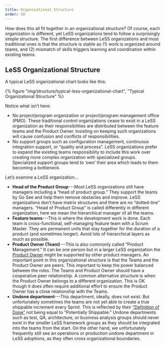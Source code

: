 ```yaml
---
title: Organizational Structure
order: 50
---
```


How does this all fit together in an organizational structure? Of course, each organization is different, yet LeSS organizations tend to follow a surprisingly simple structure. The first difference between LeSS organizations and most traditional ones is that the structure is stable as (1) work is organized around teams, and (2) mismatch of skills triggers learning and coordination within existing teams.

## LeSS Organizational Structure

A typical LeSS organizational chart looks like this:

<div>
  {% figure "img/structure/typical-less-organizational-chart", "Typical Organizational Structure" %}
</div>

Notice what isn’t here:

* No project/program organization or project/program management office (PMO).
  These traditional control organizations cease to exist in a LeSS organization as their responsibilities are distributed between the feature teams and the Product Owner. Insisting on keeping such organizations will cause confusion and conflicts of responsibilities.
* No support groups such as configuration management, continuous integration support, or “quality and process”.
  LeSS organizations prefer to expand the existing teams responsibility to include this work over creating more complex organization with specialized groups. Specialized support groups tend to ‘own’ their area which leads to them becoming a bottleneck.

Let’s examine a LeSS organization…

* **Head of the Product Group**---Most LeSS organizations still have managers including a “head of product group.” They support the teams by Go See and help them remove obstacles and improve. LeSS organizations don’t have matrix structures and there are no “dotted-line” managers.
  “Head of Product Group” is called differently in different organization, here we mean the hierarchical manager of all the teams.
* **Feature teams**---This is where the development work is done. Each team is cross-functional, self-managing feature team with a Scrum Master. They are permanent units that stay together for the duration of a product (and sometimes longer). Avoid lots of hierarchical layers as much as possible.
* **Product Owner (Team)**---This is also commonly called “Product Management.” It can be one person but in a larger LeSS organization the [Product Owner](../framework/product-owner.html) might be supported by other product managers.
An important point in this organizational structure is that the Teams and the Product Owner are peers. This important to keep the power balanced between the roles. The Teams and Product Owner should have a cooperative peer relationship.
  A common alternative structure is when the Product Owner belongs to a different organization. This is OK though it does often require additional effort to ensure the Product Owner has a close relationship with the Teams.
* **Undone department**---This department, ideally, does not exist.
But unfortunately sometimes the teams are not yet able to create a true shippable increment every Sprint. This is reflected by their [“Definition of Done”](https://less.works/less/framework/definition-of-done.html) not being equal to “Potentially Shippable.” Undone departments such as test, QA, architecture, or business analysis groups should never exist in the smaller LeSS framework groups as they should be integrated into the teams from the start. On the other hand, we unfortunately frequently still see an operations or production undone department in LeSS adoptions, as they often cross organizational boundaries.